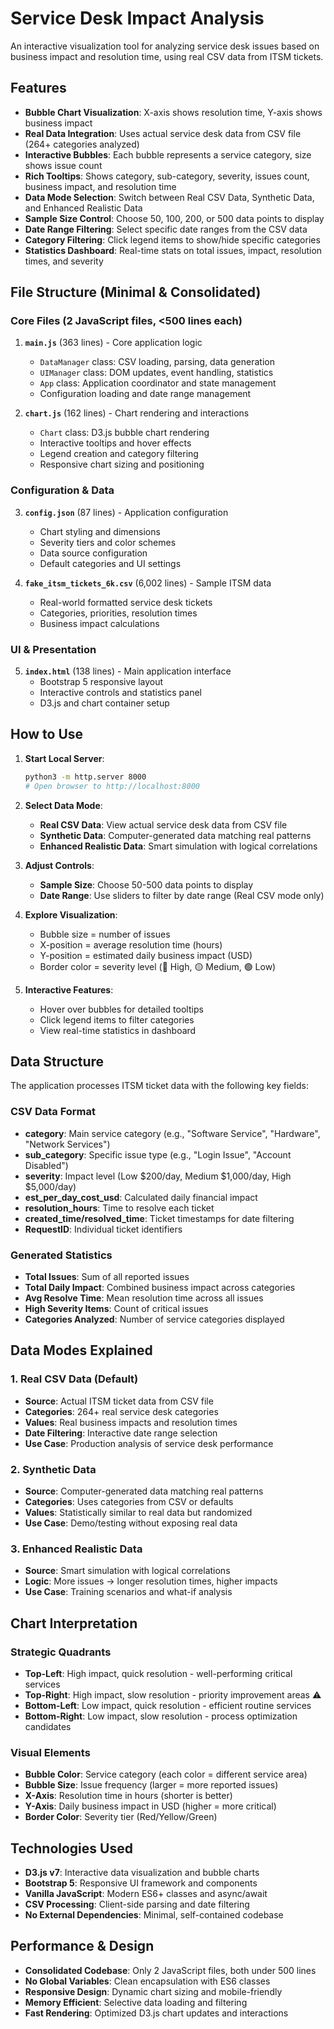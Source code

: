 # Service Desk Impact Analysis

An interactive visualization tool for analyzing service desk issues based on business impact and resolution time, using real CSV data from ITSM tickets.

## Features

- **Bubble Chart Visualization**: X-axis shows resolution time, Y-axis shows business impact
- **Real Data Integration**: Uses actual service desk data from CSV file (264+ categories analyzed)
- **Interactive Bubbles**: Each bubble represents a service category, size shows issue count
- **Rich Tooltips**: Shows category, sub-category, severity, issues count, business impact, and resolution time
- **Data Mode Selection**: Switch between Real CSV Data, Synthetic Data, and Enhanced Realistic Data
- **Sample Size Control**: Choose 50, 100, 200, or 500 data points to display
- **Date Range Filtering**: Select specific date ranges from the CSV data
- **Category Filtering**: Click legend items to show/hide specific categories
- **Statistics Dashboard**: Real-time stats on total issues, impact, resolution times, and severity

## File Structure (Minimal & Consolidated)

### Core Files (2 JavaScript files, <500 lines each)

1. **`main.js`** (363 lines) - Core application logic
   - `DataManager` class: CSV loading, parsing, data generation
   - `UIManager` class: DOM updates, event handling, statistics
   - `App` class: Application coordinator and state management
   - Configuration loading and date range management

2. **`chart.js`** (162 lines) - Chart rendering and interactions
   - `Chart` class: D3.js bubble chart rendering
   - Interactive tooltips and hover effects
   - Legend creation and category filtering
   - Responsive chart sizing and positioning

### Configuration & Data

3. **`config.json`** (87 lines) - Application configuration
   - Chart styling and dimensions
   - Severity tiers and color schemes
   - Data source configuration
   - Default categories and UI settings

4. **`fake_itsm_tickets_6k.csv`** (6,002 lines) - Sample ITSM data
   - Real-world formatted service desk tickets
   - Categories, priorities, resolution times
   - Business impact calculations

### UI & Presentation

5. **`index.html`** (138 lines) - Main application interface
   - Bootstrap 5 responsive layout
   - Interactive controls and statistics panel
   - D3.js and chart container setup

## How to Use

1. **Start Local Server**: 
   ```bash
   python3 -m http.server 8000
   # Open browser to http://localhost:8000
   ```

2. **Select Data Mode**: 
   - **Real CSV Data**: View actual service desk data from CSV file
   - **Synthetic Data**: Computer-generated data matching real patterns
   - **Enhanced Realistic Data**: Smart simulation with logical correlations

3. **Adjust Controls**: 
   - **Sample Size**: Choose 50-500 data points to display
   - **Date Range**: Use sliders to filter by date range (Real CSV mode only)

4. **Explore Visualization**: 
   - Bubble size = number of issues
   - X-position = average resolution time (hours)
   - Y-position = estimated daily business impact (USD)
   - Border color = severity level (🔴 High, 🟡 Medium, 🟢 Low)

5. **Interactive Features**:
   - Hover over bubbles for detailed tooltips
   - Click legend items to filter categories
   - View real-time statistics in dashboard

## Data Structure

The application processes ITSM ticket data with the following key fields:

### CSV Data Format
- **category**: Main service category (e.g., "Software Service", "Hardware", "Network Services")
- **sub_category**: Specific issue type (e.g., "Login Issue", "Account Disabled")
- **severity**: Impact level (Low $200/day, Medium $1,000/day, High $5,000/day)
- **est_per_day_cost_usd**: Calculated daily financial impact
- **resolution_hours**: Time to resolve each ticket
- **created_time/resolved_time**: Ticket timestamps for date filtering
- **RequestID**: Individual ticket identifiers

### Generated Statistics
- **Total Issues**: Sum of all reported issues
- **Total Daily Impact**: Combined business impact across categories
- **Avg Resolve Time**: Mean resolution time across all issues
- **High Severity Items**: Count of critical issues
- **Categories Analyzed**: Number of service categories displayed

## Data Modes Explained

### 1. Real CSV Data (Default)
- **Source**: Actual ITSM ticket data from CSV file
- **Categories**: 264+ real service desk categories
- **Values**: Real business impacts and resolution times
- **Date Filtering**: Interactive date range selection
- **Use Case**: Production analysis of service desk performance

### 2. Synthetic Data
- **Source**: Computer-generated data matching real patterns
- **Categories**: Uses categories from CSV or defaults
- **Values**: Statistically similar to real data but randomized
- **Use Case**: Demo/testing without exposing real data

### 3. Enhanced Realistic Data
- **Source**: Smart simulation with logical correlations
- **Logic**: More issues → longer resolution times, higher impacts
- **Use Case**: Training scenarios and what-if analysis

## Chart Interpretation

### Strategic Quadrants
- **Top-Left**: High impact, quick resolution - well-performing critical services
- **Top-Right**: High impact, slow resolution - priority improvement areas ⚠️
- **Bottom-Left**: Low impact, quick resolution - efficient routine services
- **Bottom-Right**: Low impact, slow resolution - process optimization candidates

### Visual Elements
- **Bubble Color**: Service category (each color = different service area)
- **Bubble Size**: Issue frequency (larger = more reported issues)
- **X-Axis**: Resolution time in hours (shorter is better)
- **Y-Axis**: Daily business impact in USD (higher = more critical)
- **Border Color**: Severity tier (Red/Yellow/Green)

## Technologies Used

- **D3.js v7**: Interactive data visualization and bubble charts
- **Bootstrap 5**: Responsive UI framework and components
- **Vanilla JavaScript**: Modern ES6+ classes and async/await
- **CSV Processing**: Client-side parsing and date filtering
- **No External Dependencies**: Minimal, self-contained codebase

## Performance & Design

- **Consolidated Codebase**: Only 2 JavaScript files, both under 500 lines
- **No Global Variables**: Clean encapsulation with ES6 classes
- **Responsive Design**: Dynamic chart sizing and mobile-friendly
- **Memory Efficient**: Selective data loading and filtering
- **Fast Rendering**: Optimized D3.js chart updates and interactions